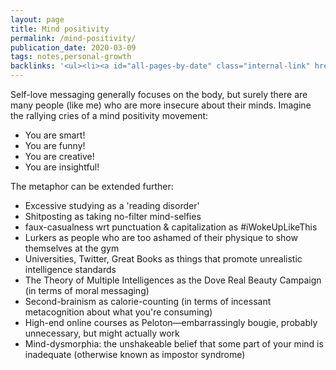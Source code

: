 ```yaml
---
layout: page
title: Mind positivity
permalink: /mind-positivity/
publication_date: 2020-03-09
tags: notes,personal-growth
backlinks: '<ul><li><a id="all-pages-by-date" class="internal-link" href="/all-pages-by-date/">All pages by date</a></li><li><a id="notes" class="internal-link" href="/notes/">Notes</a></li><li><a id="personal-growth" class="internal-link" href="/personal-growth/">Personal growth</a></li></ul>'
---
```


Self-love messaging generally focuses on the body, but surely there are many people (like me) who are more insecure about their minds. Imagine the rallying cries of a mind positivity movement:

- You are smart!
- You are funny!
- You are creative!
- You are insightful!

The metaphor can be extended further:

- Excessive studying as a 'reading disorder'
- Shitposting as taking no-filter mind-selfies
- faux-casualness wrt punctuation & capitalization as #iWokeUpLikeThis
- Lurkers as people who are too ashamed of their physique to show themselves at the gym
- Universities, Twitter, Great Books as things that promote unrealistic intelligence standards
- The Theory of Multiple Intelligences as the Dove Real Beauty Campaign (in terms of moral messaging)
- Second-brainism as calorie-counting (in terms of incessant metacognition about what you're consuming)
- High-end online courses as Peloton—embarrassingly bougie, probably unnecessary, but might actually work
- Mind-dysmorphia: the unshakeable belief that some part of your mind is inadequate (otherwise known as impostor syndrome)